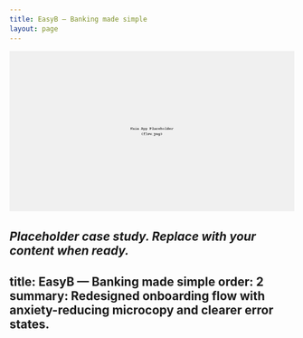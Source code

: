 ```yaml
---
title: EasyB — Banking made simple
layout: page
---
```


<link rel="stylesheet" href="/style.css">

![cover](../naia/images/flow.png)

*Placeholder case study. Replace with your content when ready.*
---
title: EasyB — Banking made simple
order: 2
summary: Redesigned onboarding flow with anxiety-reducing microcopy and clearer error states.
---
